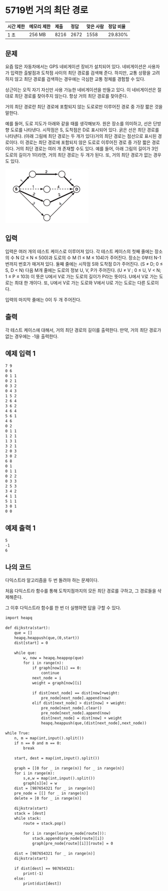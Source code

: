 # 5719번 거의 최단 경로

| 시간 제한 | 메모리 제한 | 제출 | 정답 | 맞은 사람 | 정답 비율 |
| :-------- | :---------- | :--- | :--- | :-------- | :-------- |
| 1 초      | 256 MB      | 8216 | 2672 | 1558      | 29.830%   |

## 문제

요즘 많은 자동차에서는 GPS 네비게이션 장비가 설치되어 있다. 네비게이션은 사용자가 입력한 출발점과 도착점 사이의 최단 경로를 검색해 준다. 하지만, 교통 상황을 고려하지 않고 최단 경로를 검색하는 경우에는 극심한 교통 정체를 경험할 수 있다.

상근이는 오직 자기 자신만 사용 가능한 네비게이션을 만들고 있다. 이 네비게이션은 절대로 최단 경로를 찾아주지 않는다. 항상 거의 최단 경로를 찾아준다.

거의 최단 경로란 최단 경로에 포함되지 않는 도로로만 이루어진 경로 중 가장 짧은 것을 말한다. 

예를 들어, 도로 지도가 아래와 같을 때를 생각해보자. 원은 장소를 의미하고, 선은 단방향 도로를 나타낸다. 시작점은 S, 도착점은 D로 표시되어 있다. 굵은 선은 최단 경로를 나타낸다. (아래 그림에 최단 경로는 두 개가 있다)거의 최단 경로는 점선으로 표시된 경로이다. 이 경로는 최단 경로에 포함되지 않은 도로로 이루어진 경로 중 가장 짧은 경로이다. 거의 최단 경로는 여러 개 존재할 수도 있다. 예를 들어, 아래 그림의 길이가 3인 도로의 길이가 1이라면, 거의 최단 경로는 두 개가 된다. 또, 거의 최단 경로가 없는 경우도 있다.

![img](almost.png)

## 입력

입력은 여러 개의 테스트 케이스로 이루어져 있다. 각 테스트 케이스의 첫째 줄에는 장소의 수 N (2 ≤ N ≤ 500)과 도로의 수 M (1 ≤ M ≤ 104)가 주어진다. 장소는 0부터 N-1번까지 번호가 매겨져 있다. 둘째 줄에는 시작점 S와 도착점 D가 주어진다. (S ≠ D; 0 ≤ S, D < N) 다음 M개 줄에는 도로의 정보 U, V, P가 주어진다. (U ≠ V ; 0 ≤ U, V < N; 1 ≤ P ≤ 103) 이 뜻은 U에서 V로 가는 도로의 길이가 P라는 뜻이다. U에서 V로 가는 도로는 최대 한 개이다. 또, U에서 V로 가는 도로와 V에서 U로 가는 도로는 다른 도로이다. 

입력의 마지막 줄에는 0이 두 개 주어진다.

## 출력

각 테스트 케이스에 대해서, 거의 최단 경로의 길이를 출력한다. 만약, 거의 최단 경로가 없는 경우에는 -1을 출력한다.

## 예제 입력 1 

```
7 9
0 6
0 1 1
0 2 1
0 3 2
0 4 3
1 5 2
2 6 4
3 6 2
4 6 4
5 6 1
4 6
0 2
0 1 1
1 2 1
1 3 1
3 2 1
2 0 3
3 0 2
6 8
0 1
0 1 1
0 2 2
0 3 3
2 5 3
3 4 2
4 1 1
5 1 1
3 0 1
0 0
```

## 예제 출력 1 

```
5
-1
6
```

## 나의 코드

다익스트라 알고리즘을 두 번 돌려야 하는 문제이다.

처음 다익스트라 함수를 통해 도착지점까지의 모든 최단 경로를 구하고, 그 경로들을 삭제해준다.

그 이후 다익스트라 함수를 한 번 더 실행하면 답을 구할 수 있다.

```
import heapq

def dijkstra(start):
    que = []
    heapq.heappush(que,(0,start))
    dist[start] = 0

    while que:
        w, now = heapq.heappop(que)
        for i in range(n):
            if graph[now][i] == 0:
                continue
            next_node = i
            weight = graph[now][i]

            if dist[next_node] == dist[now]+weight:
                pre_node[next_node].append(now)
            elif dist[next_node] > dist[now] + weight:
                pre_node[next_node].clear()
                pre_node[next_node].append(now)
                dist[next_node] = dist[now] + weight
                heapq.heappush(que,(dist[next_node],next_node))

while True:
    n, m = map(int,input().split())
    if n == 0 and m == 0:
        break

    start, dest = map(int,input().split())

    graph = [[0 for _ in range(n)] for _ in range(n)]
    for i in range(m):
        s,e,w = map(int,input().split())
        graph[s][e] = w
    dist = [987654321 for _ in range(n)]
    pre_node = [[] for _ in range(n)]
    delete = [0 for _ in range(n)]
    
    dijkstra(start)
    stack = [dest]
    while stack:
        route = stack.pop()

        for i in range(len(pre_node[route])):
            stack.append(pre_node[route][i])
            graph[pre_node[route][i]][route] = 0

    dist = [987654321 for _ in range(n)]
    dijkstra(start)
    
    if dist[dest] == 987654321:
        print(-1)
    else:
        print(dist[dest])
```

